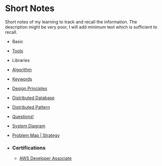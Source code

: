 # Short Notes

Short notes of my learning to track and recall the information. The description might be very poor, I will add minimum text which is sufficient to recall.



- Basic

- [Tools](Tools.md)

- Libraries

- [Algorithm](Algorithm/Algorithm.md)

- [Keywords](keywords.md)

- [Design Principles](Design%20Principles.md)

- [Distributed Database](Distributed%20Database.md)

- [Distributed Pattern](System%20Design/Distributed%20Pattern.md)

- [Questions!](Questions.md)

- [System Diagram](System%20Design/System%20Diagram.md)

- [Problem Map | Strategy](Algorithm/Problem%20Map.md)

- ### **Certifications**

  -   [AWS Developer Associate](Certifiactions/AWS%20Developer%20Associates.md)
